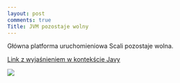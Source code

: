 ```yaml
---
layout: post
comments: true
Title: JVM pozostaje wolny
---
```


Główna platforma uruchomieniowa Scali pozostaje wolna.

[Link z wyjaśnieniem w kontekście Javy](https://medium.com/@javachampions/java-is-still-free-c02aef8c9e04)

<img src="https://sdtimes.com/wp-content/uploads/2018/03/jW4dnFtA_400x400.jpg">
